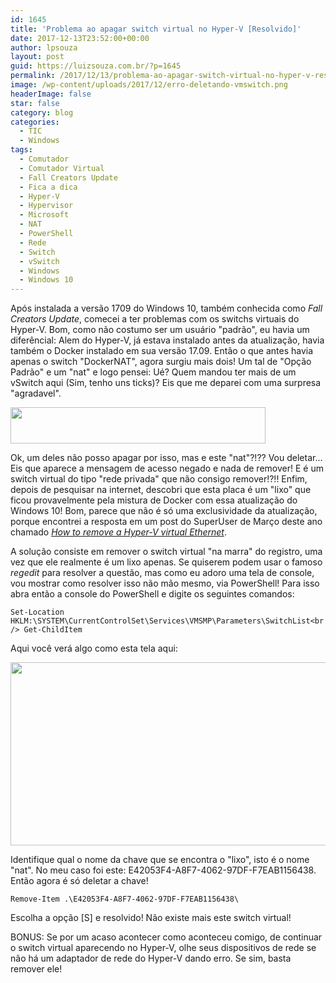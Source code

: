 ```yaml
---
id: 1645
title: 'Problema ao apagar switch virtual no Hyper-V [Resolvido]'
date: 2017-12-13T23:52:00+00:00
author: lpsouza
layout: post
guid: https://luizsouza.com.br/?p=1645
permalink: /2017/12/13/problema-ao-apagar-switch-virtual-no-hyper-v-resolvido/
image: /wp-content/uploads/2017/12/erro-deletando-vmswitch.png
headerImage: false
star: false
category: blog
categories:
  - TIC
  - Windows
tags:
  - Comutador
  - Comutador Virtual
  - Fall Creators Update
  - Fica a dica
  - Hyper-V
  - Hypervisor
  - Microsoft
  - NAT
  - PowerShell
  - Rede
  - Switch
  - vSwitch
  - Windows
  - Windows 10
---
```

Após instalada a versão 1709 do Windows 10, também conhecida como _Fall Creators Update_, comecei a ter problemas com os switchs virtuais do Hyper-V. Bom, como não costumo ser um usuário "padrão", eu havia um diferêncial: Alem do Hyper-V, já estava instalado antes da atualização, havia também o Docker instalado em sua versão 17.09. Então o que antes havia apenas o switch "DockerNAT", agora surgiu mais dois! Um tal de "Opção Padrão" e um "nat" e logo pensei: Ué? Quem mandou ter mais de um vSwitch aqui (Sim, tenho uns ticks)? Eis que me deparei com uma surpresa "agradavel".

<img class="aligncenter wp-image-1648 size-full" src="https://luizsouza.com.br/wp-content/uploads/2017/12/aviso-opcao-padrao.png" alt="" width="408" height="58" srcset="https://luizsouza.com.br/wp-content/uploads/2017/12/aviso-opcao-padrao.png 408w, https://luizsouza.com.br/wp-content/uploads/2017/12/aviso-opcao-padrao-300x43.png 300w" sizes="(max-width: 408px) 100vw, 408px" />

Ok, um deles não posso apagar por isso, mas e este "nat"?!?? Vou deletar... Eis que aparece a mensagem de acesso negado e nada de remover! E é um switch virtual do tipo "rede privada" que não consigo remover!?!! Enfim, depois de pesquisar na internet, descobri que esta placa é um "lixo" que ficou provavelmente pela mistura de Docker com essa atualização do Windows 10! Bom, parece que não é só uma exclusividade da atualização, porque encontrei a resposta em um post do SuperUser de Março deste ano chamado _<a href="https://superuser.com/a/1192507" target="_blank" rel="noopener">How to remove a Hyper-V virtual Ethernet</a>_.

A solução consiste em remover o switch virtual "na marra" do registro, uma vez que ele realmente é um lixo apenas. Se quiserem podem usar o famoso _regedit_ para resolver a questão, mas como eu adoro uma tela de console, vou mostrar como resolver isso não mão mesmo, via PowerShell! Para isso abra então a console do PowerShell e digite os seguintes comandos:

`Set-Location HKLM:\SYSTEM\CurrentControlSet\Services\VMSMP\Parameters\SwitchList<br />
Get-ChildItem`

Aqui você verá algo como esta tela aqui:

<img class="aligncenter wp-image-1649 size-full" src="https://luizsouza.com.br/wp-content/uploads/2017/12/powershell1.png" alt="" width="764" height="293" srcset="https://luizsouza.com.br/wp-content/uploads/2017/12/powershell1.png 764w, https://luizsouza.com.br/wp-content/uploads/2017/12/powershell1-300x115.png 300w" sizes="(max-width: 764px) 100vw, 764px" />

Identifique qual o nome da chave que se encontra o "lixo", isto é o nome "nat". No meu caso foi este: E42053F4-A8F7-4062-97DF-F7EAB1156438. Então agora é só deletar a chave!

`Remove-Item .\E42053F4-A8F7-4062-97DF-F7EAB1156438\`

Escolha a opção [S] e resolvido! Não existe mais este switch virtual!

BONUS: Se por um acaso acontecer como aconteceu comigo, de continuar o switch virtual aparecendo no Hyper-V, olhe seus dispositivos de rede se não há um adaptador de rede do Hyper-V dando erro. Se sim, basta remover ele!